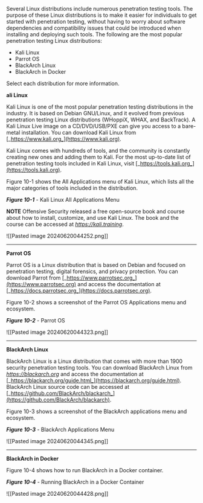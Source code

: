 Several Linux distributions include numerous penetration testing tools. The purpose of these Linux distributions is to make it easier for individuals to get started with penetration testing, without having to worry about software dependencies and compatibility issues that could be introduced when installing and deploying such tools. The following are the most popular penetration testing Linux distributions:

- Kali Linux
- Parrot OS
- BlackArch Linux
- BlackArch in Docker

Select each distribution for more information.

**ali Linux**

Kali Linux is one of the most popular penetration testing distributions in the industry. It is based on Debian GNU/Linux, and it evolved from previous penetration testing Linux distributions (WHoppiX, WHAX, and BackTrack). A Kali Linux Live image on a CD/DVD/USB/PXE can give you access to a bare-metal installation. You can download Kali Linux from [_https://www.kali.org_](https://www.kali.org).

Kali Linux comes with hundreds of tools, and the community is constantly creating new ones and adding them to Kali. For the most up-to-date list of penetration testing tools included in Kali Linux, visit [_https://tools.kali.org_](https://tools.kali.org).

Figure 10-1 shows the All Applications menu of Kali Linux, which lists all the major categories of tools included in the distribution.

**_Figure 10-1_** - Kali Linux All Applications Menu

**NOTE** Offensive Security released a free open-source book and course about how to install, customize, and use Kali Linux. The book and the course can be accessed at [_https://kali.training_](https://kali.training).

![[Pasted image 20240620044252.png]]

---

**Parrot OS**

Parrot OS is a Linux distribution that is based on Debian and focused on penetration testing, digital forensics, and privacy protection. You can download Parrot from [_https://www.parrotsec.org_](https://www.parrotsec.org) and access the documentation at [_https://docs.parrotsec.org_](https://docs.parrotsec.org).

Figure 10-2 shows a screenshot of the Parrot OS Applications menu and ecosystem.

**_Figure 10-2_** - Parrot OS

![[Pasted image 20240620044323.png]]

---

**BlackArch Linux**

BlackArch Linux is a Linux distribution that comes with more than 1900 security penetration testing tools. You can download BlackArch Linux from [_https://blackarch.org_](https://blackarch.org) and access the documentation at [_https://blackarch.org/guide.html_](https://blackarch.org/guide.html). BlackArch Linux source code can be accessed at [_https://github.com/BlackArch/blackarch_](https://github.com/BlackArch/blackarch).

Figure 10-3 shows a screenshot of the BlackArch applications menu and ecosystem.

**_Figure 10-3_** - BlackArch Applications Menu

![[Pasted image 20240620044345.png]]

---

**BlackArch in Docker**

Figure 10-4 shows how to run BlackArch in a Docker container.

**_Figure 10-4_** - Running BlackArch in a Docker Container

![[Pasted image 20240620044428.png]]


